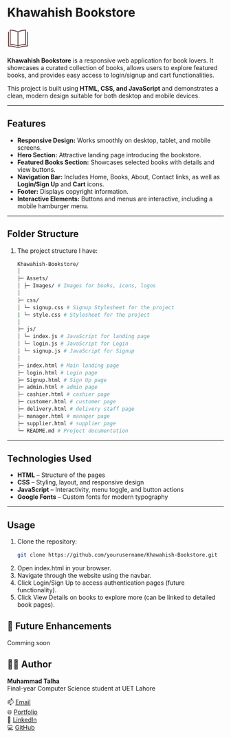 # Khawahish Bookstore

![Khawahish Logo](Assets/Images/icons8-open-book-50.png)

**Khawahish Bookstore** is a responsive web application for book lovers. It showcases a curated collection of books, allows users to explore featured books, and provides easy access to login/signup and cart functionalities.  

This project is built using **HTML, CSS, and JavaScript** and demonstrates a clean, modern design suitable for both desktop and mobile devices.

---

## Features

- **Responsive Design:** Works smoothly on desktop, tablet, and mobile screens.  
- **Hero Section:** Attractive landing page introducing the bookstore.  
- **Featured Books Section:** Showcases selected books with details and view buttons.  
- **Navigation Bar:** Includes Home, Books, About, Contact links, as well as **Login/Sign Up** and **Cart** icons.  
- **Footer:** Displays copyright information.  
- **Interactive Elements:** Buttons and menus are interactive, including a mobile hamburger menu.  

---

## Folder Structure

1. The project structure I have:
    ```bash
    Khawahish-Bookstore/
    │
    ├─ Assets/
    │ ├─ Images/ # Images for books, icons, logos
    │
    ├─ css/
    │ └─ signup.css # Signup Stylesheet for the project
    | └─ style.css # Stylesheet for the project
    │
    ├─ js/
    │ └─ index.js # JavaScript for landing page
    │ └─ login.js # JavaScript for Login 
    │ └─ signup.js # JavaScript for Signup    
    │
    ├─ index.html # Main landing page
    ├─ login.html # Login page
    ├─ Signup.html # Sign Up page
    ├─ admin.html # admin page
    ├─ cashier.html # cashier page
    ├─ customer.html # customer page
    ├─ delivery.html # delivery staff page
    ├─ manager.html # manager page
    ├─ supplier.html # supplier page
    └─ README.md # Project documentation

---

## Technologies Used

- **HTML** – Structure of the pages  
- **CSS** – Styling, layout, and responsive design  
- **JavaScript** – Interactivity, menu toggle, and button actions  
- **Google Fonts** – Custom fonts for modern typography  

---

## Usage

1. Clone the repository:
   ```bash
   git clone https://github.com/yourusername/Khawahish-Bookstore.git
2. Open index.html in your browser.
3. Navigate through the website using the navbar.
4. Click Login/Sign Up to access authentication pages (future functionality).
5. Click View Details on books to explore more (can be linked to detailed book pages).

## 📘 Future Enhancements
Comming soon
  
## 👨‍💻 Author
**Muhammad Talha**  
Final-year Computer Science student at UET Lahore  

📫 [Email](mailto:muhammadtalhashahid2005@gmail.com)  
🌐 [Portfolio](https://talhashahid.netlify.app)  
💼 [LinkedIn](https://www.linkedin.com/in/muhammadtaalhaa/)  
💻 [GitHub](https://github.com/RanaTalha04)

